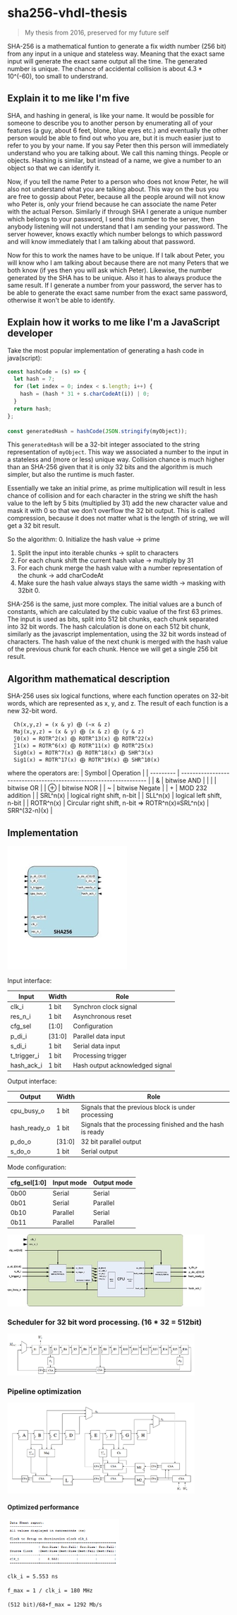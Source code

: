 # sha256-vhdl-thesis

> My thesis from 2016, preserved for my future self

SHA-256 is a mathematical funtion to generate a fix width number (256 bit) from any input in a unique and stateless way. Meaning that the exact same input will generate the exact same output all the time. The generated number is unique. The chance of accidental collision is about 4.3 \* 10^(-60), too small to understrand.

## Explain it to me like I'm five

SHA, and hashing in general, is like your name. It would be possible for someone to describe you to another person by enumerating all of your features (a guy, about 6 feet, blone, blue eyes etc.) and eventually the other person would be able to find out who you are, but it is much easier just to refer to you by your name. If you say Peter then this person will immediately understand who you are talking about. We call this naming things. People or objects. Hashing is similar, but instead of a name, we give a number to an object so that we can identify it.

Now, if you tell the name Peter to a person who does not know Peter, he will also not understand what you are talking about. This way on the bus you are free to gossip about Peter, because all the people around will not know who Peter is, only your friend because he can associate the name Peter with the actual Person. Similarly if through SHA I generate a unique number which belongs to your password, I send this number to the server, then anybody listening will not understand that I am sending your password. The server however, knows exactly which number belongs to which password and will know immediately that I am talking about that password.

Now for this to work the names have to be unique. If I talk about Peter, you will know who I am talking about because there are not many Peters that we both know (if yes then you will ask which Peter). Likewise, the number generated by the SHA has to be unique. Also it has to always produce the same result. If I generate a number from your password, the server has to be able to generate the exact same number from the exact same password, otherwise it won't be able to identify.

## Explain how it works to me like I'm a JavaScript developer

Take the most popular implementation of generating a hash code in java(script):

```javascript
const hashCode = (s) => {
  let hash = 7;
  for (let index = 0; index < s.length; i++) {
    hash = (hash * 31 + s.charCodeAt(i)) | 0;
  }
  return hash;
};

const generatedHash = hashCode(JSON.stringify(myObject));
```

This `generatedHash` will be a 32-bit integer associated to the string representation of `myObject`. This way we associated a number to the input in a stateless and (more or less) unique way. Collision chance is much higher than an SHA-256 given that it is only 32 bits and the algorithm is much simpler, but also the runtime is much faster.

Essentially we take an initial prime, as prime multiplication will result in less chance of collision and for each character in the string we shift the hash value to the left by 5 bits (multiplied by 31) add the new character value and mask it with 0 so that we don't overflow the 32 bit output. This is called compression, because it does not matter what is the length of string, we will get a 32 bit result.

So the algorithm: 0. Initialize the hash value -> prime

1. Split the input into iterable chunks -> split to characters
2. For each chunk shift the current hash value -> multiply by 31
3. For each chunk merge the hash value with a number representation of the chunk -> add charCodeAt
4. Make sure the hash value always stays the same width -> masking with 32bit 0.

SHA-256 is the same, just more complex. The initial values are a bunch of constants, which are calculated by the cubic vaalue of the first 63 primes. The input is used as bits, split into 512 bit chunks, each chunk separated into 32 bit words. The hash calculation is done on each 512 bit chunk, similarly as the javascript implementation, using the 32 bit words instead of characters. The hash value of the next chunk is merged with the hash value of the previous chunk for each chunk. Hence we will get a single 256 bit result.

## Algorithm mathematical description

SHA-256 uses six logical functions, where each function operates on 32-bit words, which are represented as x, y, and z. The result of each function is a new 32-bit word.

```
  Ch(x,y,z) = (x & y) ⨁ (∼x & z)
  Maj(x,y,z) = (x & y) ⨁ (x & z) ⨁ (y & z)
  ∑0(x) = ROTR^2(x) ⨁ ROTR^13(x) ⨁ ROTR^22(x)
  ∑1(x) = ROTR^6(x) ⨁ ROTR^11(x) ⨁ ROTR^25(x)
  Sig0(x) = ROTR^7(x) ⨁ ROTR^18(x) ⨁ SHR^3(x)
  Sig1(x) = ROTR^17(x) ⨁ ROTR^19(x) ⨁ SHR^10(x)
```

where the operators are:
| Symbol | Operation |
| --------- | ------------------------------------------------------------------ |
| & | bitwise AND |
| \| | bitwise OR |
| ⊕ | bitwise NOR |
| ~ | bitwise Negate |
| + | MOD 232 addition |
| SRL^n(x) | logical right shift, n-bit |
| SLL^n(x) | logical left shift, n-bit |
| ROTR^n(x) | Circular right shift, n-bit => ROTR^n(x)≡SRL^n(x) \| SRR^(32-n)(x) |

## Implementation

![Interface](./doc/module_top.jpg)

Input interface:

| Input       | Width  | Role                            |
| ----------- | ------ | ------------------------------- |
| clk_i       | 1 bit  | Synchron clock signal           |
| res_n_i     | 1 bit  | Asynchronous reset              |
| cfg_sel     | [1:0]  | Configuration                   |
| p_di_i      | [31:0] | Parallel data input             |
| s_di_i      | 1 bit  | Serial data input               |
| t_trigger_i | 1 bit  | Processing trigger              |
| hash_ack_i  | 1 bit  | Hash output acknowledged signal |

Output interface:

| Output       | Width  | Role                                                       |
| ------------ | ------ | ---------------------------------------------------------- |
| cpu_busy_o   | 1 bit  | Signals that the previous block is under processing        |
| hash_ready_o | 1 bit  | Signals that the processing finished and the hash is ready |
| p_do_o       | [31:0] | 32 bit parallel output                                     |
| s_do_o       | 1 bit  | Serial output                                              |

Mode configuration:

| cfg_sel[1:0] | Input mode | Output mode |
| ------------ | ---------- | ----------- |
| 0b00         | Serial     | Serial      |
| 0b01         | Serial     | Parallel    |
| 0b10         | Parallel   | Serial      |
| 0b11         | Parallel   | Parallel    |

![Block level diagram](./doc/block_lvl.jpg)

### Scheduler for 32 bit word processing. (16 \* 32 = 512bit)

![Message block scheduling](./doc/msg_scheduler.png)

### Pipeline optimization

![Pipeline](./doc/pipeline.png)

#### Optimized performance

![Performance](./doc/critical_path.png)

```
clk_i = 5.553 ns

f_max = 1 / clk_i = 180 MHz

(512 bit)/68∙f_max = 1292 Mb/s
```
